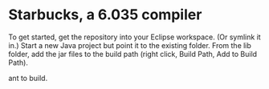 Starbucks, a 6.035 compiler
===

To get started, get the repository into your Eclipse workspace. (Or symlink it
in.) Start a new Java project but point it to the existing folder. From the lib
folder, add the jar files to the build path (right click, Build Path, Add to
Build Path).

ant to build.
